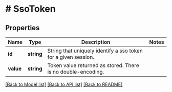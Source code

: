 # # SsoToken

## Properties

Name | Type | Description | Notes
------------ | ------------- | ------------- | -------------
**id** | **string** | String that uniquely identify a sso token for a given session. |
**value** | **string** | Token value returned as stored. There is no double-encoding. |

[[Back to Model list]](../../README.md#models) [[Back to API list]](../../README.md#endpoints) [[Back to README]](../../README.md)
